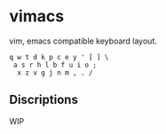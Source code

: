 # vimacs
vim, emacs compatible keyboard layout.

```
q w t d k p c e y ' [ ] \
 a s r h l b f u i o ;
  x z v g j n m , . /
```

## Discriptions
WIP
